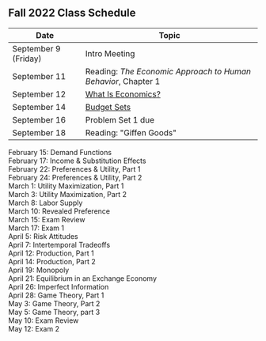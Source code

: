 ## Fall 2022 Class Schedule

| Date | Topic |
|-|--|
| September 9 (Friday) | Intro Meeting |
| September 11 | Reading:  _The Economic Approach to Human Behavior_, Chapter 1 |
| September 12 | [What Is Economics?](https://pjakiela.github.io/ECON251/1-what-is-econ.html) |
| September 14 | [Budget Sets](https://pjakiela.github.io/ECON251/2-budget-sets.html) |
| September 16 | Problem Set 1 due |
| September 18 | Reading:  "Giffen Goods" |


February 15:  Demand Functions  
February 17:  Income & Substitution Effects  
February 22:  Preferences & Utility, Part 1  
February 24:  Preferences & Utility, Part 2  
March 1:  Utility Maximization, Part 1  
March 3:  Utility Maximization, Part 2  
March 8:  Labor Supply  
March 10: Revealed Preference  
March 15:  Exam Review  
March 17:  Exam 1  
April 5:  Risk Attitudes  
April 7:  Intertemporal Tradeoffs  
April 12:  Production, Part 1  
April 14:  Production, Part 2  
April 19:  Monopoly  
April 21:  Equilibrium in an Exchange Economy   
April 26:  Imperfect Information  
April 28:  Game Theory, Part 1  
May 3:  Game Theory, Part 2  
May 5:  Game Theory, part 3  
May 10:  Exam Review  
May 12:  Exam 2  
